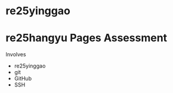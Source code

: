 # re25yinggao
re25hangyu Pages Assessment
============================

Involves
 * re25yinggao
 * git
 * GitHub
 * SSH 

